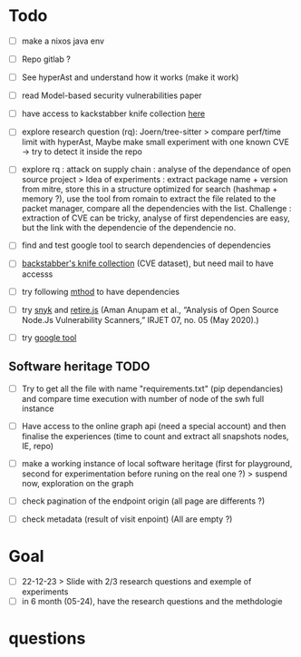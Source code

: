 


# Todo

- [ ] make a nixos java env

- [ ] Repo gitlab ?
- [ ] See hyperAst and understand how it works (make it work)
- [ ] read Model-based security vulnerabilities paper
- [ ] have access to kackstabber knife collection [here](https://dasfreak.github.io/Backstabbers-Knife-Collection/)
- [ ] explore research question (rq): Joern/tree-sitter > compare perf/time limit with hyperAst, Maybe make small experiment with one known CVE -> try to detect it inside the repo
- [ ] explore rq : attack on supply chain : analyse of the dependance of open source project > Idea of experiments : extract package name + version from mitre, store this in a structure optimized for search (hashmap + memory ?), use the tool from romain to extract the file related to the packet manager, compare all the dependencies with the list. Challenge : extraction of CVE can be tricky, analyse of first dependencies are easy, but the link with the dependencie of the dependencie no.

- [ ] find and test google tool to search dependencies of dependencies
- [ ] [backstabber's knife collection](https://dasfreak.github.io/Backstabbers-Knife-Collection/) (CVE dataset), but need mail to have accesss
- [ ] try following [mthod](https://github.com/fabric8-analytics/fabric8-analytics-vscode-extension) to have dependencies
- [ ] try [snyk](https://security.snyk.io/vuln) and [retire.js](https://github.com/RetireJS/retire.js) (Aman Anupam et al., “Analysis of Open Source Node.Js Vulnerability Scanners,” IRJET 07, no. 05 (May 2020).)
- [ ] try [google tool](https://cloud.google.com/blog/topics/developers-practitioners/using-the-open-source-insights-dataset?hl=en)

## Software heritage TODO


- [ ] Try to get all the file with name "requirements.txt" (pip dependancies) and compare time execution with number of node of the swh full instance
- [ ] Have access to the online graph api (need a special account) and then finalise the experiences (time to count and extract all snapshots nodes, IE, repo)


- [ ] make a working instance of local software heritage (first for playground, second for experimentation before runing on the real one ?) > suspend now, exploration on the graph
- [ ] check pagination of the endpoint origin (all page are differents ?)
- [ ] check metadata (result of visit enpoint) (All are empty ?)




# Goal

- [ ] 22-12-23 > Slide with 2/3 research questions and exemple of experiments
- [ ] in 6 month (05-24), have the research questions and the methdologie

# questions